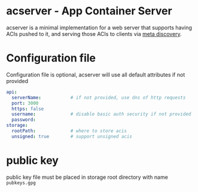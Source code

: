 # acserver - App Container Server

acserver is a minimal implementation for a web server that supports having ACIs
pushed to it, and serving those ACIs to clients via [meta
discovery](https://github.com/appc/spec/blob/master/spec/discovery.md#meta-discovery).


# Configuration file

Configuration file is optional, acserver will use all default attributes if not provided

```yaml
api:
  serverName:           # if not provided, use dns of http requests
  port: 3000
  https: false
  username:             # disable basic auth security if not provided
  password:
storage:
  rootPath:             # where to store acis
  unsigned: true        # support unsigned acis
```

# public key

public key file must be placed in storage root directory with name `pubkeys.gpg`
